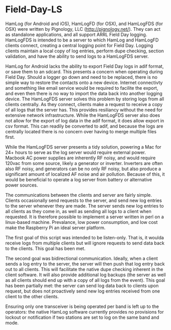 # Field-Day-LS

HamLog (for Android and iOS), HamLogFD (for OSX), and HamLogFDS (for OSX) were written by Pignology, LLC (http://pignology.net/).
They can act as standalone applications, and all support ARRL Field Day logging. HamLogFDS is intended to be a server to which
HamLog and HamLogFD clients connect, creating a central logging point for Field Day. Logging clients maintain a local copy of log entries, perform dupe checking, section validation, and have the ability to send logs to a HamLogFDS server.

HamLog for Android lacks the ability to export Field Day logs in adif format, or save them to an sdcard. This presents a concern
when operating during Field Day. Should a logger go down and need to be replaced, there is no simple way to restore the contacts
onto a new device. Internet connectivty and something like email service would be required to facilite the export, and even then
there is no way to import the data back into another logging device. The HamLogFDS server solves this problem by storing logs
from all clients centrally. As they connect, clients make a request to receive a copy of all logs that the server has. This
provides resiliancy without the need for extensive network infrastructure. While the HamLogFDS server also does not allow for
the export of log data in the adif format, it does allow export in csv format. This can readily be converted to adif, and because
the logs are centrally located there is no concern over having to merge multiple files first.

While the HamLogFDS server presents a tidy solution, powering a Mac for 24+ hours to serve as the log server would
require external power. Macbook AC power supplies are inherently RF noisy, and would require 120vac from some source, likely a
generator or inverter. Inverters are often also RF noisy, and generators can be no only RF noisy, but also produce a significant 
amount of localized AF noise and air pollution. Because of this, it would be beneficial to operate a log server from battery or
alternative power sources.

The communications between the clients and server are fairly simple. Clients occasionally send requests to the server, and send
new log entries to the server whenever they are made. The server sends new log entries to all clients as they come in, as well
as sending all logs to a client when requested. It is therefore possible to implement a server written in perl on a
linux-based machine. Prevalance, low power consumption, and low cost make the Raspberry Pi an ideal server platform.

The first goal of this script was intended to be listen-only. That is, it woulda receive logs from multiple clients but
will ignore requests to send data back to the clients. This goal has been met.

The second goal was bidirectional communication. Ideally, when a client sends a log entry to the server, the server will
then push that log entry back out to all clients. This will facilitate the native dupe checking inherent in the client software.
It will also provide additional log backups (the server as well as all clients should end up with a copy of all logs from the
event). This goal has been partially met: the server can send log data back to clients upon request, but does not proactively
send new log entries received from one client to the other clients.

Ensuring only one transceiver is being operated per band is left up to the operators: the native HamLog software currently provides no
provisions for lockout or notification if two stations are set to log on the same band and mode.
